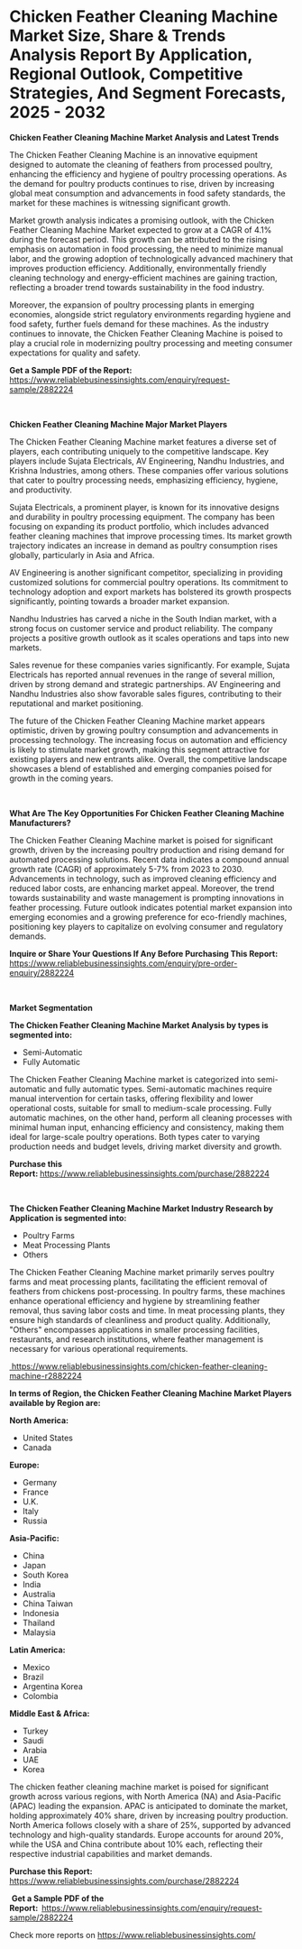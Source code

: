 <p><h1>Chicken Feather Cleaning Machine Market Size, Share & Trends Analysis Report By Application, Regional Outlook, Competitive Strategies, And Segment Forecasts, 2025 - 2032</h1></p><p><strong>Chicken Feather Cleaning Machine Market Analysis and Latest Trends</strong></p>
<p><p>The Chicken Feather Cleaning Machine is an innovative equipment designed to automate the cleaning of feathers from processed poultry, enhancing the efficiency and hygiene of poultry processing operations. As the demand for poultry products continues to rise, driven by increasing global meat consumption and advancements in food safety standards, the market for these machines is witnessing significant growth.</p><p>Market growth analysis indicates a promising outlook, with the Chicken Feather Cleaning Machine Market expected to grow at a CAGR of 4.1% during the forecast period. This growth can be attributed to the rising emphasis on automation in food processing, the need to minimize manual labor, and the growing adoption of technologically advanced machinery that improves production efficiency. Additionally, environmentally friendly cleaning technology and energy-efficient machines are gaining traction, reflecting a broader trend towards sustainability in the food industry.</p><p>Moreover, the expansion of poultry processing plants in emerging economies, alongside strict regulatory environments regarding hygiene and food safety, further fuels demand for these machines. As the industry continues to innovate, the Chicken Feather Cleaning Machine is poised to play a crucial role in modernizing poultry processing and meeting consumer expectations for quality and safety.</p></p>
<p><strong>Get a Sample PDF of the Report:&nbsp;</strong> <a href="https://www.reliablebusinessinsights.com/enquiry/request-sample/2882224?utm_campaign=3083&utm_medium=2&utm_source=Github&utm_content=ia&utm_term=13032025&utm_id=chicken-feather-cleaning-machine">https://www.reliablebusinessinsights.com/enquiry/request-sample/2882224</a></p>
<p>&nbsp;</p>
<p><strong>Chicken Feather Cleaning Machine Major Market Players</strong></p>
<p><p>The Chicken Feather Cleaning Machine market features a diverse set of players, each contributing uniquely to the competitive landscape. Key players include Sujata Electricals, AV Engineering, Nandhu Industries, and Krishna Industries, among others. These companies offer various solutions that cater to poultry processing needs, emphasizing efficiency, hygiene, and productivity.</p><p>Sujata Electricals, a prominent player, is known for its innovative designs and durability in poultry processing equipment. The company has been focusing on expanding its product portfolio, which includes advanced feather cleaning machines that improve processing times. Its market growth trajectory indicates an increase in demand as poultry consumption rises globally, particularly in Asia and Africa.</p><p>AV Engineering is another significant competitor, specializing in providing customized solutions for commercial poultry operations. Its commitment to technology adoption and export markets has bolstered its growth prospects significantly, pointing towards a broader market expansion.</p><p>Nandhu Industries has carved a niche in the South Indian market, with a strong focus on customer service and product reliability. The company projects a positive growth outlook as it scales operations and taps into new markets.</p><p>Sales revenue for these companies varies significantly. For example, Sujata Electricals has reported annual revenues in the range of several million, driven by strong demand and strategic partnerships. AV Engineering and Nandhu Industries also show favorable sales figures, contributing to their reputational and market positioning.</p><p>The future of the Chicken Feather Cleaning Machine market appears optimistic, driven by growing poultry consumption and advancements in processing technology. The increasing focus on automation and efficiency is likely to stimulate market growth, making this segment attractive for existing players and new entrants alike. Overall, the competitive landscape showcases a blend of established and emerging companies poised for growth in the coming years.</p></p>
<p>&nbsp;</p>
<p><strong>What Are The Key Opportunities For Chicken Feather Cleaning Machine Manufacturers?</strong></p>
<p><p>The Chicken Feather Cleaning Machine market is poised for significant growth, driven by the increasing poultry production and rising demand for automated processing solutions. Recent data indicates a compound annual growth rate (CAGR) of approximately 5-7% from 2023 to 2030. Advancements in technology, such as improved cleaning efficiency and reduced labor costs, are enhancing market appeal. Moreover, the trend towards sustainability and waste management is prompting innovations in feather processing. Future outlook indicates potential market expansion into emerging economies and a growing preference for eco-friendly machines, positioning key players to capitalize on evolving consumer and regulatory demands.</p></p>
<p><strong>Inquire or Share Your Questions If Any Before Purchasing This Report:</strong> <a href="https://www.reliablebusinessinsights.com/enquiry/pre-order-enquiry/2882224?utm_campaign=3083&utm_medium=2&utm_source=Github&utm_content=ia&utm_term=13032025&utm_id=chicken-feather-cleaning-machine">https://www.reliablebusinessinsights.com/enquiry/pre-order-enquiry/2882224</a></p>
<p>&nbsp;</p>
<p><strong>Market Segmentation</strong></p>
<p><strong>The Chicken Feather Cleaning Machine Market Analysis by types is segmented into:</strong></p>
<p><ul><li>Semi-Automatic</li><li>Fully Automatic</li></ul></p>
<p><p>The Chicken Feather Cleaning Machine market is categorized into semi-automatic and fully automatic types. Semi-automatic machines require manual intervention for certain tasks, offering flexibility and lower operational costs, suitable for small to medium-scale processing. Fully automatic machines, on the other hand, perform all cleaning processes with minimal human input, enhancing efficiency and consistency, making them ideal for large-scale poultry operations. Both types cater to varying production needs and budget levels, driving market diversity and growth.</p></p>
<p><strong>Purchase this Report:&nbsp;</strong><a href="https://www.reliablebusinessinsights.com/purchase/2882224?utm_campaign=3083&utm_medium=2&utm_source=Github&utm_content=ia&utm_term=13032025&utm_id=chicken-feather-cleaning-machine">https://www.reliablebusinessinsights.com/purchase/2882224</a></p>
<p>&nbsp;</p>
<p><strong>The Chicken Feather Cleaning Machine Market Industry Research by Application is segmented into:</strong></p>
<p><ul><li>Poultry Farms</li><li>Meat Processing Plants</li><li>Others</li></ul></p>
<p><p>The Chicken Feather Cleaning Machine market primarily serves poultry farms and meat processing plants, facilitating the efficient removal of feathers from chickens post-processing. In poultry farms, these machines enhance operational efficiency and hygiene by streamlining feather removal, thus saving labor costs and time. In meat processing plants, they ensure high standards of cleanliness and product quality. Additionally, "Others" encompasses applications in smaller processing facilities, restaurants, and research institutions, where feather management is necessary for various operational requirements.</p></p>
<p><a href="https://www.reliablebusinessinsights.com/chicken-feather-cleaning-machine-r2882224?utm_campaign=3083&utm_medium=2&utm_source=Github&utm_content=ia&utm_term=13032025&utm_id=chicken-feather-cleaning-machine">&nbsp;https://www.reliablebusinessinsights.com/chicken-feather-cleaning-machine-r2882224</a></p>
<p><strong>In terms of Region, the Chicken Feather Cleaning Machine Market Players available by Region are:</strong></p>
<p>
    <p> <strong> North America: </strong>
        <ul>
            <li>United States</li>
            <li>Canada</li>
        </ul>
        </p> 
    <p> <strong> Europe: </strong>
        <ul>
            <li>Germany</li>
            <li>France</li>
            <li>U.K.</li>
            <li>Italy</li>
            <li>Russia</li>
        </ul>
        </p> 
    <p> <strong> Asia-Pacific: </strong>
        <ul>
            <li>China</li>
            <li>Japan</li>
            <li>South Korea</li>
            <li>India</li>
            <li>Australia</li>
            <li>China Taiwan</li>
            <li>Indonesia</li>
            <li>Thailand</li>
            <li>Malaysia</li>
        </ul>
        </p> 
    <p> <strong> Latin America: </strong>
        <ul>
            <li>Mexico</li>
            <li>Brazil</li>
            <li>Argentina Korea</li>
            <li>Colombia</li>
        </ul>
        </p> 
    <p> <strong> Middle East & Africa: </strong>
        <ul>
            <li>Turkey</li>
            <li>Saudi</li>
            <li>Arabia</li>
            <li>UAE</li>
            <li>Korea</li>
        </ul>
    </p>
    </p>
<p><p>The chicken feather cleaning machine market is poised for significant growth across various regions, with North America (NA) and Asia-Pacific (APAC) leading the expansion. APAC is anticipated to dominate the market, holding approximately 40% share, driven by increasing poultry production. North America follows closely with a share of 25%, supported by advanced technology and high-quality standards. Europe accounts for around 20%, while the USA and China contribute about 10% each, reflecting their respective industrial capabilities and market demands.</p></p>
<p><strong>Purchase this Report: </strong><a href="https://www.reliablebusinessinsights.com/purchase/2882224?utm_campaign=3083&utm_medium=2&utm_source=Github&utm_content=ia&utm_term=13032025&utm_id=chicken-feather-cleaning-machine">https://www.reliablebusinessinsights.com/purchase/2882224</a></p>
<p>&nbsp;<strong>Get a Sample PDF of the Report:&nbsp;&nbsp;</strong><a href="https://www.reliablebusinessinsights.com/enquiry/request-sample/2882224?utm_campaign=3083&utm_medium=2&utm_source=Github&utm_content=ia&utm_term=13032025&utm_id=chicken-feather-cleaning-machine">https://www.reliablebusinessinsights.com/enquiry/request-sample/2882224</a></p>
<p><strong></strong></p>
<p>Check more reports on <a href="https://www.reliablebusinessinsights.com/?utm_campaign=3083&utm_medium=2&utm_source=Github&utm_content=ia&utm_term=13032025&utm_id=chicken-feather-cleaning-machine">https://www.reliablebusinessinsights.com/</a></p>
